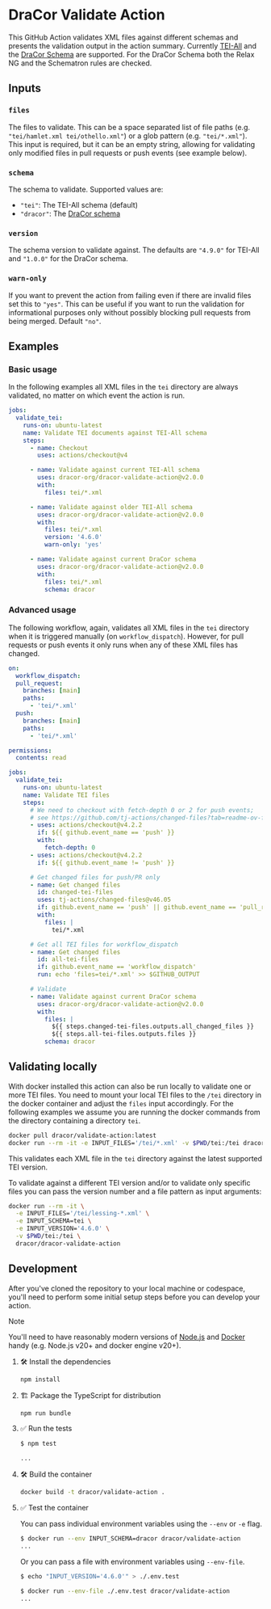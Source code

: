 # DraCor Validate Action

<!-- [![GitHub Super-Linter](https://github.com/cmil/dracor-validate-action/actions/workflows/linter.yml/badge.svg)](https://github.com/super-linter/super-linter)
![Check `dist/`](https://github.com/cmil/dracor-validate-action/actions/workflows/check-dist.yml/badge.svg)
![CI](https://github.com/cmil/dracor-validate-action/actions/workflows/ci.yml/badge.svg)
[![Code Coverage](./badges/coverage.svg)](./badges/coverage.svg) -->

This GitHub Action validates XML files against different schemas and presents
the validation output in the action summary. Currently
[TEI-All](https://github.com/TEIC/TEI) and the
[DraCor Schema](https://github.com/dracor-org/dracor-schema) are supported. For
the DraCor Schema both the Relax NG and the Schematron rules are checked.

## Inputs

### `files`

The files to validate. This can be a space separated list of file paths (e.g.
`"tei/hamlet.xml tei/othello.xml"`) or a glob pattern (e.g. `"tei/*.xml"`). This
input is required, but it can be an empty string, allowing for validating only
modified files in pull requests or push events (see example below).

### `schema`

The schema to validate. Supported values are:

- `"tei"`: The TEI-All schema (default)
- `"dracor"`: The [DraCor schema](https://github.com/dracor-org/dracor-schema)

### `version`

The schema version to validate against. The defaults are `"4.9.0"` for TEI-All
and `"1.0.0"` for the DraCor schema.

### `warn-only`

If you want to prevent the action from failing even if there are invalid files
set this to `"yes"`. This can be useful if you want to run the validation for
informational purposes only without possibly blocking pull requests from being
merged. Default `"no"`.

## Examples

### Basic usage

In the following examples all XML files in the `tei` directory are always
validated, no matter on which event the action is run.

```yaml
jobs:
  validate_tei:
    runs-on: ubuntu-latest
    name: Validate TEI documents against TEI-All schema
    steps:
      - name: Checkout
        uses: actions/checkout@v4

      - name: Validate against current TEI-All schema
        uses: dracor-org/dracor-validate-action@v2.0.0
        with:
          files: tei/*.xml

      - name: Validate against older TEI-All schema
        uses: dracor-org/dracor-validate-action@v2.0.0
        with:
          files: tei/*.xml
          version: '4.6.0'
          warn-only: 'yes'

      - name: Validate against current DraCor schema
        uses: dracor-org/dracor-validate-action@v2.0.0
        with:
          files: tei/*.xml
          schema: dracor
```

### Advanced usage

The following workflow, again, validates all XML files in the `tei` directory
when it is triggered manually (on `workflow_dispatch`). However, for pull
requests or push events it only runs when any of these XML files has changed.

```yaml
on:
  workflow_dispatch:
  pull_request:
    branches: [main]
    paths:
      - 'tei/*.xml'
  push:
    branches: [main]
    paths:
      - 'tei/*.xml'

permissions:
  contents: read

jobs:
  validate_tei:
    runs-on: ubuntu-latest
    name: Validate TEI files
    steps:
      # We need to checkout with fetch-depth 0 or 2 for push events;
      # see https://github.com/tj-actions/changed-files?tab=readme-ov-file#usage-
      - uses: actions/checkout@v4.2.2
        if: ${{ github.event_name == 'push' }}
        with:
          fetch-depth: 0
      - uses: actions/checkout@v4.2.2
        if: ${{ github.event_name != 'push' }}

      # Get changed files for push/PR only
      - name: Get changed files
        id: changed-tei-files
        uses: tj-actions/changed-files@v46.05
        if: github.event_name == 'push' || github.event_name == 'pull_request'
        with:
          files: |
            tei/*.xml

      # Get all TEI files for workflow_dispatch
      - name: Get changed files
        id: all-tei-files
        if: github.event_name == 'workflow_dispatch'
        run: echo 'files=tei/*.xml' >> $GITHUB_OUTPUT

      # Validate
      - name: Validate against current DraCor schema
        uses: dracor-org/dracor-validate-action@v2.0.0
        with:
          files: |
            ${{ steps.changed-tei-files.outputs.all_changed_files }}
            ${{ steps.all-tei-files.outputs.files }}
          schema: dracor
```

## Validating locally

With docker installed this action can also be run locally to validate one or
more TEI files. You need to mount your local TEI files to the `/tei` directory
in the docker container and adjust the `files` input accordingly. For the
following examples we assume you are running the docker commands from the
directory containing a directory `tei`.

```sh
docker pull dracor/validate-action:latest
docker run --rm -it -e INPUT_FILES='/tei/*.xml' -v $PWD/tei:/tei dracor/validate-action
```

This validates each XML file in the `tei` directory against the latest supported
TEI version.

To validate against a different TEI version and/or to validate only specific
files you can pass the version number and a file pattern as input arguments:

```sh
docker run --rm -it \
  -e INPUT_FILES='/tei/lessing-*.xml' \
  -e INPUT_SCHEMA=tei \
  -e INPUT_VERSION='4.6.0' \
  -v $PWD/tei:/tei \
  dracor/dracor-validate-action
```

## Development

After you've cloned the repository to your local machine or codespace, you'll
need to perform some initial setup steps before you can develop your action.

> [!NOTE]
>
> You'll need to have reasonably modern versions of
> [Node.js](https://nodejs.org) and
> [Docker](https://www.docker.com/get-started/) handy (e.g. Node.js v20+ and
> docker engine v20+).

1. :hammer_and_wrench: Install the dependencies

   ```bash
   npm install
   ```

1. :building_construction: Package the TypeScript for distribution

   ```bash
   npm run bundle
   ```

1. :white_check_mark: Run the tests

   ```bash
   $ npm test

   ...
   ```

1. :hammer_and_wrench: Build the container

   ```bash
   docker build -t dracor/validate-action .
   ```

1. :white_check_mark: Test the container

   You can pass individual environment variables using the `--env` or `-e` flag.

   ```bash
   $ docker run --env INPUT_SCHEMA=dracor dracor/validate-action
   ...
   ```

   Or you can pass a file with environment variables using `--env-file`.

   ```bash
   $ echo "INPUT_VERSION='4.6.0'" > ./.env.test

   $ docker run --env-file ./.env.test dracor/validate-action
   ...
   ```

